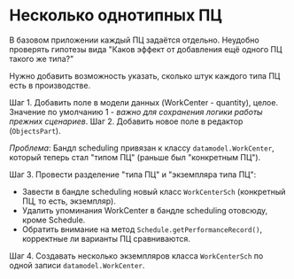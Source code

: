 # Несколько однотипных ПЦ

В базовом приложении каждый ПЦ задаётся отдельно.
Неудобно проверять гипотезы вида "Каков эффект от добавления ещё одного ПЦ такого же типа?"

Нужно добавить возможность указать, сколько штук каждого типа ПЦ есть в производстве.

Шаг 1. Добавить поле в модели данных (WorkCenter - quantity), целое. Значение по умолчанию 1 - *важно для сохранения логики работы прежних сценариев*.
Шаг 2. Добавить новое поле в редактор (`ObjectsPart`).

*Проблема*: Бандл scheduling привязан к классу `datamodel.WorkCenter`, который теперь стал "типом ПЦ" (раньше был "конкретным ПЦ").

Шаг 3. Провести разделение "типа ПЦ" и "экземпляра типа ПЦ":
  - Завести в бандле scheduling новый класс `WorkCenterSch` (конкретный ПЦ, то есть, экземпляр).
  - Удалить упоминания WorkCenter в бандле scheduling отовсюду, кроме Schedule.
  - Обратить внимание на метод `Schedule.getPerformanceRecord()`, корректные ли варианты ПЦ сравниваются.

Шаг 4. Создавать несколько экземпляров класса `WorkCenterSch` по одной записи `datamodel.WorkCenter`.
